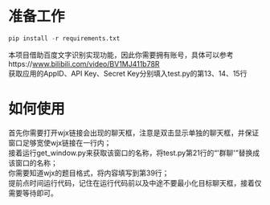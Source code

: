 # 准备工作
```python
pip install -r requirements.txt
```

本项目借助百度文字识别实现功能，因此你需要拥有账号，具体可以参考https://www.bilibili.com/video/BV1MJ411b78R   
获取应用的AppID、API Key、Secret Key分别填入test.py的第13、14、15行
# 如何使用
首先你需要打开wjx链接会出现的聊天框，注意是双击显示单独的聊天框，并保证窗口足够宽使wjx链接在一行内；  
接着运行get_window.py来获取该窗口的名称，将test.py第21行的“'群聊'”替换成该窗口的名称；  
你需要知道wjx的题目格式，将内容填写到第39行；  
提前点时间运行代码，记住在运行代码前以及中途不要最小化目标聊天框，接着仅需要等待即可。
